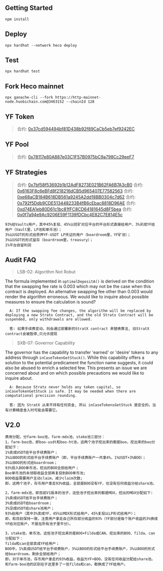 ## Getting Started

```
npm install
```

## Deploy

```
npx hardhat --network heco deploy
```

## Test

```
npx hardhat test
```

## Fork Heco mainnet
```
npx ganache-cli --fork https://http-mainnet-node.huobichain.com@3463152 --chainId 128
```

## YF Token

> 合约: [0x37cd594494bf81D438b92f89CaCb5eb7ef9242EC](http://hecoinfo.com/address/0x37cd594494bf81D438b92f89CaCb5eb7ef9242EC)

## YF Pool

> 合约: [0x78117e80A887e03C1F57B0975bC9a798Cc29eeF7](http://hecoinfo.com/address/0x78117e80A887e03C1F57B0975bC9a798Cc29eeF7)

## YF Strategies

> 合约: [0x7bf58f53692b1b12AdF8273E021B62FA6B7A3cB0](http://hecoinfo.com/address/0x7bf58f53692b1b12AdF8273E021B62FA6B7A3cB0)
> 合约: [0x6163F8c6eBFd8f218216dCB5d965407E77582563](http://hecoinfo.com/address/0x6163F8c6eBFd8f218216dCB5d965407E77582563)
> 合约: [0xe68aCB184B618DB561a9245A2dd18BB0304c7d62](http://hecoinfo.com/address/0xe68aCB184B618DB561a9245A2dd18BB0304c7d62)
> 合约: [0x792f5Ddb9CDE513448233B4fB6cEbac8818D96AE](http://hecoinfo.com/address/0x792f5Ddb9CDE513448233B4fB6cEbac8818D96AE)
> 合约: [0xd74EA1eb80D61c1bc81fFC8CD64181645d8F5bea](http://hecoinfo.com/address/0xd74EA1eb80D61c1bc81fFC8CD64181645d8F5bea)
> 合约: [0x0f7a94e9Ac9206E59F1139fDCbc4E82C7E814E5c](http://hecoinfo.com/address/0x0f7a94e9Ac9206E59F1139fDCbc4E82C7E814E5c)

```
93%给Vaults用户，其中45%复投、45%以挖矿对应平台的平台形式直接给用户、3%买成YF给用户（Vault里，LP池和单币池）；
3%以USDT的形式给质押YF-USDT LP凭证的用户（boardroom里，YF矿池）；
3%以USDT的形式留存（boardroom里，treasury）；
1%平台自留利润
```

## Audit FAQ

> LSB-02: Algorithm Not Robut

The formula implemented in `optimalDepositA()` is derived on the condition that the swapping fee rate is 0.003 which may not be the case when this contract is deployed. An alternative swapping fee other than 0.003 would render the algorithm erroneous. We would like to inquire about possible measures to ensure the calculation is sound?

```
  A: If the swapping fee changes, the algorithm will be replaced by deploying a new Stratx Contract, and the old Stratx Contract will be suspended, only withdrawals are allowed.

  答: 如果手续费变动，则会通过部署新的StratX contract 来替换算法, 旧StratX contract会被暂停,只允许提现
```

> SXB-07: Governor Capability

The governor has the capability to transfer 'earned' or 'desire' tokens to any address through `inCaseTokenGetStuck()`. While this capability offers a solution to the potential predicament the function name suggests, it could also be abused to enrich a selected few. This presents an issue we are concerned about and on which possible precautions we would like to inquire about.

```
  A: Because Stratx never holds any token capital, so inCaseTokenGetStuck is safe. It may be needed when there are computational precision rounding.

  答: 因为 StratX 从来不持有任何资金, 所以 inCaseTokensGetStuck 是安全的。当有计算精度舍入时可能会需要它。
```

## V2.0

```
费用分配，分farm-boo池，farm-mdx池，stake池三部分：
1，farm-boo池，即boo-usdt和boo-ht池，这两个池子挖出来的都是boo，挖出来的boo分配如下：
1%卖成USDT给平台手续费账户；
3%以BOO的形式给平台手续费账户（即，平台手续费账户一共拿4%，1%USDT+3%BOO）；
3%以BOO的形式给boardroom；
93%投入BOO单币池，挖出的BOO全部给用户；
Boo单币池的未领取收益全部再复投到BOO单币池;
BOO收益需要用户主动claim，减少claim次数;
即，这两个池子，存币用户拿走93%收益，全部是BOO没有YF，也没有任何收益分给share池。

2，farm-mdx池，即目前V1版本的池子，这些池子挖出来的都是MDX，挖出的MDX分配如下:
1%卖成USDT给平台手续费账户；
3%卖成USDT给boardroom；
3%没成USDT给share池用户；
93%给用户（其中3%卖成YF，45%以MDX形式给用户，45%复投以LP形式给用户）；
即，和目前保持一致，注意用户拿走自己所存部分收益的93%（YF部分是每个账户收益的3%换成YF给对应账户，不是在所有池子里平分）。

3，stake池，单币池，这些池子挖出来的是BOO+Filda或CAN，挖出来的BOO、filda、can分配如下：
filda和can全部卖成YF给用户；
BOO中，1%卖成USDT给平台手续费账户，3%以BOO的形式给平台手续费账户，3%以BOO的形式给boardroom，剩余全部给用户；
即，对于单币池，存币用户拿走约93%收益，收益为YF+BOO，没有任何收益分配给share池。和farm-boo池的区别在于这里多了一些filda和can，都换成了YF给用户。
```
